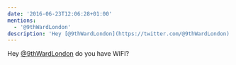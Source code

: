 ```yaml
---
date: '2016-06-23T12:06:28+01:00'
mentions:
  - '@9thWardLondon'
description: 'Hey [@9thWardLondon](https://twitter.com/@9thWardLondon) do you have WIFI?'
---
```

Hey [@9thWardLondon](https://twitter.com/@9thWardLondon) do you have WIFI?
